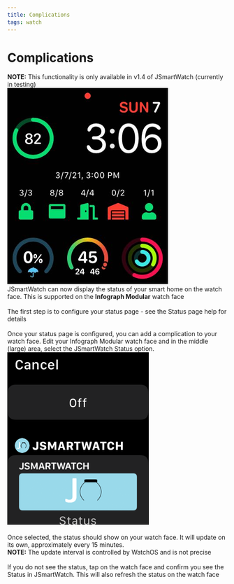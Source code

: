 ```yaml
---
title: Complications
tags: watch
---
```


# Complications
**NOTE:** This functionality is only available in v1.4 of JSmartWatch (currently in testing)
<br/>
![JSmartWatch Watch Face](https://raw.githubusercontent.com/jwerfel/JSmartWatchDocs/DataSource/Images/WatchFace.jpeg)
<br/>
JSmartWatch can now display the status of your smart home on the watch face. This is supported on the **Infograph Modular** watch face
<br />
<br />
The first step is to configure your status page - see the Status page help for details
<br />
<br />
Once your status page is configured, you can add a complication to your watch face. Edit your Infograph Modular watch face and in the middle (large) area, select the JSmartWatch Status option.
![JSmartWatch Select Complication](https://raw.githubusercontent.com/jwerfel/JSmartWatchDocs/DataSource/Images/AddComplication.png)
<br />
<br />
Once selected, the status should show on your watch face.  It will update on its own, approximately every 15 minutes.
<br/>**NOTE:** The update interval is controlled by WatchOS and is not precise
<br/>
<br/>
If you do not see the status, tap on the watch face and confirm you see the Status in JSmartWatch. This will also refresh the status on the watch face